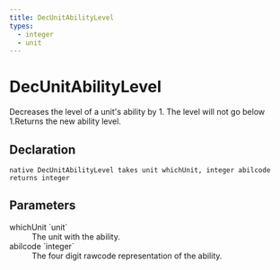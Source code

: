 ```yaml
---
title: DecUnitAbilityLevel
types:
  - integer
  - unit
---
```


# DecUnitAbilityLevel
Decreases the level of a unit's ability by 1. The level will not go below 1.Returns the new ability level.

## Declaration

```
native DecUnitAbilityLevel takes unit whichUnit, integer abilcode returns integer
```

## Parameters
<dl>
  <dt>whichUnit `unit`</dt>
  <dd>The unit with the ability.</dd>

  <dt>abilcode `integer`</dt>
  <dd>The four digit rawcode representation of the ability.</dd>
</dl>